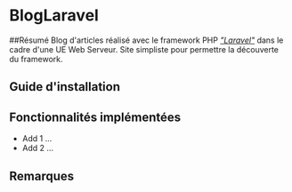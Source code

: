 # BlogLaravel

##Résumé
Blog d'articles réalisé avec le framework PHP [*"Laravel"*](https://laravel.com/) dans le cadre d'une UE Web Serveur. Site simpliste pour permettre la découverte du framework.


## Guide d'installation


## Fonctionnalités implémentées

* Add 1 ...
* Add 2 ...

## Remarques
